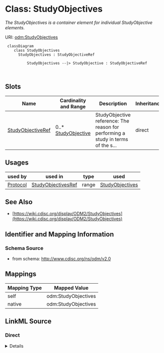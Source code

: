 # Class: StudyObjectives


_The StudyObjectives is a container element for individual StudyObjective elements._





URI: [odm:StudyObjectives](http://www.cdisc.org/ns/odm/v2.0/StudyObjectives)



```mermaid
 classDiagram
    class StudyObjectives
      StudyObjectives : StudyObjectiveRef
        
          StudyObjectives --|> StudyObjective : StudyObjectiveRef
        
      
```




<!-- no inheritance hierarchy -->


## Slots

| Name | Cardinality and Range | Description | Inheritance |
| ---  | --- | --- | --- |
| [StudyObjectiveRef](StudyObjectiveRef.md) | 0..* <br/> [StudyObjective](StudyObjective.md) | StudyObjective reference: The reason for performing a study in terms of the s... | direct |





## Usages

| used by | used in | type | used |
| ---  | --- | --- | --- |
| [Protocol](Protocol.md) | [StudyObjectivesRef](StudyObjectivesRef.md) | range | [StudyObjectives](StudyObjectives.md) |






## See Also

* [https://wiki.cdisc.org/display/ODM2/StudyObjectives](https://wiki.cdisc.org/display/ODM2/StudyObjectives)

## Identifier and Mapping Information







### Schema Source


* from schema: http://www.cdisc.org/ns/odm/v2.0





## Mappings

| Mapping Type | Mapped Value |
| ---  | ---  |
| self | odm:StudyObjectives |
| native | odm:StudyObjectives |





## LinkML Source

<!-- TODO: investigate https://stackoverflow.com/questions/37606292/how-to-create-tabbed-code-blocks-in-mkdocs-or-sphinx -->

### Direct

<details>
```yaml
name: StudyObjectives
description: The StudyObjectives is a container element for individual StudyObjective
  elements.
from_schema: http://www.cdisc.org/ns/odm/v2.0
see_also:
- https://wiki.cdisc.org/display/ODM2/StudyObjectives
slots:
- StudyObjectiveRef
slot_usage:
  StudyObjectiveRef:
    name: StudyObjectiveRef
    multivalued: true
    domain_of:
    - StudyObjectives
    range: StudyObjective
    inlined: true
    inlined_as_list: true
class_uri: odm:StudyObjectives

```
</details>

### Induced

<details>
```yaml
name: StudyObjectives
description: The StudyObjectives is a container element for individual StudyObjective
  elements.
from_schema: http://www.cdisc.org/ns/odm/v2.0
see_also:
- https://wiki.cdisc.org/display/ODM2/StudyObjectives
slot_usage:
  StudyObjectiveRef:
    name: StudyObjectiveRef
    multivalued: true
    domain_of:
    - StudyObjectives
    range: StudyObjective
    inlined: true
    inlined_as_list: true
attributes:
  StudyObjectiveRef:
    name: StudyObjectiveRef
    description: 'StudyObjective reference: The reason for performing a study in terms
      of the scientific questions to be answered by the analysis of data collected
      during the study.'
    from_schema: http://www.cdisc.org/ns/odm/v2.0
    rank: 1000
    multivalued: true
    identifier: false
    alias: StudyObjectiveRef
    owner: StudyObjectives
    domain_of:
    - StudyObjectives
    range: StudyObjective
    inlined: true
    inlined_as_list: true
class_uri: odm:StudyObjectives

```
</details>